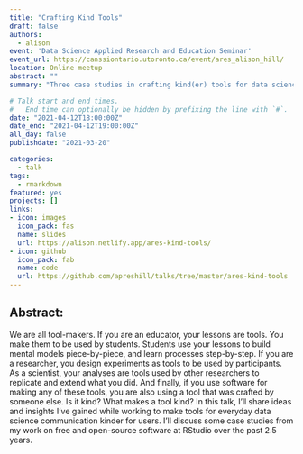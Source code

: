 ```yaml
---
title: "Crafting Kind Tools"
draft: false
authors: 
  - alison
event: 'Data Science Applied Research and Education Seminar'
event_url: https://canssiontario.utoronto.ca/event/ares_alison_hill/
location: Online meetup
abstract: ""
summary: "Three case studies in crafting kind(er) tools for data science communiation."

# Talk start and end times.
#   End time can optionally be hidden by prefixing the line with `#`.
date: "2021-04-12T18:00:00Z"
date_end: "2021-04-12T19:00:00Z"
all_day: false
publishdate: "2021-03-20"

categories:
  - talk
tags:
  - rmarkdown
featured: yes
projects: []
links:
- icon: images
  icon_pack: fas
  name: slides
  url: https://alison.netlify.app/ares-kind-tools/
- icon: github
  icon_pack: fab
  name: code
  url: https://github.com/apreshill/talks/tree/master/ares-kind-tools
---
```


## Abstract:

We are all tool-makers. If you are an educator, your lessons are tools. You make them to be used by students. Students use your lessons to build mental models piece-by-piece, and learn processes step-by-step. If you are a researcher, you design experiments as tools to be used by participants. As a scientist, your analyses are tools used by other researchers to replicate and extend what you did. And finally, if you use software for making any of these tools, you are also using a tool that was crafted by someone else. Is it kind? What makes a tool kind? In this talk, I’ll share ideas and insights I’ve gained while working to make tools for everyday data science communication kinder for users. I’ll discuss some case studies from my work on free and open-source software at RStudio over the past 2.5 years.
